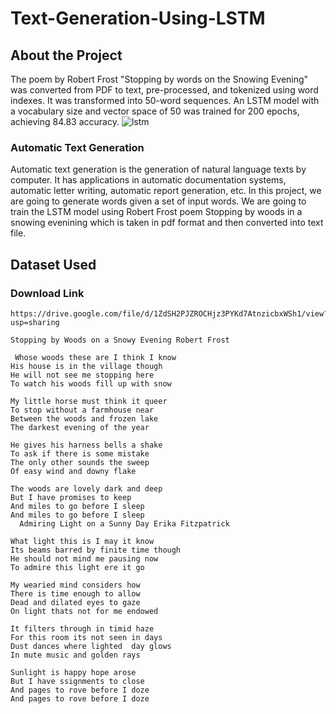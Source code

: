 # Text-Generation-Using-LSTM

## About the Project
The poem by Robert Frost "Stopping by words on the Snowing Evening" was converted from PDF to text, pre-processed, and tokenized using word indexes. It was transformed into 50-word sequences. An LSTM model with a vocabulary size and vector space of 50 was trained for 200 epochs, achieving 84.83 accuracy. 
![lstm](https://github.com/Mohitraj27/Text-Generation-Using-LSTM/assets/87956374/addf0791-2551-4953-8d63-eead3e8ab6d9)


### Automatic Text Generation
Automatic text generation is the generation of natural language texts by computer. It has applications in automatic documentation systems, automatic letter writing, automatic report generation, etc. In this project, we are going to generate words given a set of input words. We are going to train the LSTM model using Robert Frost poem Stopping by woods in a snowing evenining which is taken in pdf format and then converted into text file.

## Dataset Used
### Download Link
```
https://drive.google.com/file/d/1ZdSH2PJZROCHjz3PYKd7AtnzicbxWSh1/view?usp=sharing
```
```
Stopping by Woods on a Snowy Evening Robert Frost  
 
 Whose woods these are I think I know  
His house is in the village though  
He will not see me stopping here  
To watch his woods fill up with snow  
 
My little horse must think it queer  
To stop without a farmhouse near  
Between the woods and frozen lake  
The darkest evening of the year  
 
He gives his harness bells a shake  
To ask if there is some mistake  
The only other sounds the sweep  
Of easy wind and downy flake  
 
The woods are lovely dark and deep  
But I have promises to keep  
And miles to go before I sleep  
And miles to go before I sleep  
  Admiring Light on a Sunny Day Erika Fitzpatrick  
 
What light this is I may it know  
Its beams barred by finite time though  
He should not mind me pausing now  
To admire this light ere it go  
 
My wearied mind considers how  
There is time enough to allow  
Dead and dilated eyes to gaze  
On light thats not for me endowed  
 
It filters through in timid haze  
For this room its not seen in days  
Dust dances where lighted  day glows  
In mute music and golden rays  
 
Sunlight is happy hope arose  
But I have ssignments to close  
And pages to rove before I doze  
And pages to rove before I doze  
```

